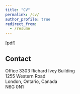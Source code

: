 ```yaml
---
title: "CV"
permalink: /cv/
author_profile: true
redirect_from:
  - /resume
---
```


[[pdf](https://bradhackinen.ca/files/BradHackinen_CV_2022-11.pdf)]

## Contact

Office 3303 Richard Ivey Building\
1255 Western Road\
London, Ontario, Canada\
N6G 0N1
